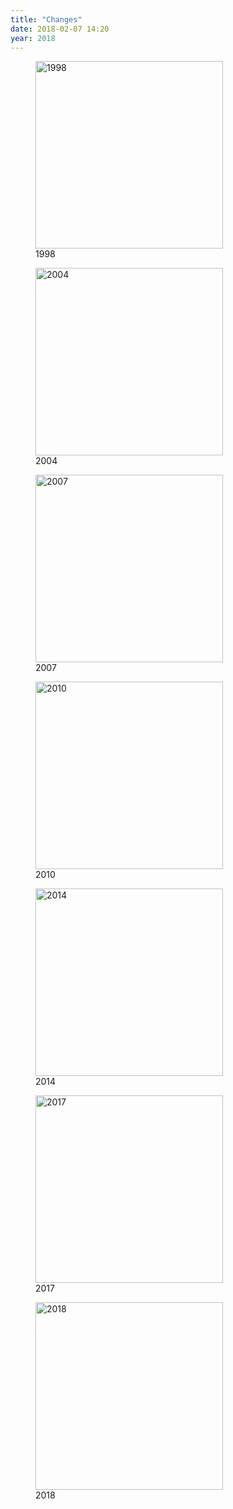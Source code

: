 ```yaml
---
title: "Changes"
date: 2018-02-07 14:20
year: 2018
---
```


<figure class="center">
  <img src="{{'/files/2018/02/swc-1998.gif' | relative_url}}" alt="1998" width="300" class="centered">
  <figcaption>1998</figcaption>
</figure>

<figure class="center">
  <img src="{{'/files/2018/02/swc-2004.gif' | relative_url}}" alt="2004" width="300" class="centered">
  <figcaption>2004</figcaption>
</figure>

<figure class="center">
  <img src="{{'/files/2018/02/swc-2007.jpg' | relative_url}}" alt="2007" width="300" class="centered">
  <figcaption>2007</figcaption>
</figure>

<figure class="center">
  <img src="{{'/files/2018/02/swc-2010.png' | relative_url}}" alt="2010" width="300" class="centered">
  <figcaption>2010</figcaption>
</figure>

<figure class="center">
  <img src="{{'/files/2018/02/dc-2014.jpg' | relative_url}}" alt="2014" width="300" class="centered">
  <figcaption>2014</figcaption>
</figure>

<figure class="center">
  <img src="{{'/files/2018/02/lc-2017.png' | relative_url}}" alt="2017" width="300" class="centered">
  <figcaption>2017</figcaption>
</figure>

<figure class="center">
  <img src="{{'/files/2018/02/car-2018.png' | relative_url}}" alt="2018" width="300" class="centered">
  <figcaption>2018</figcaption>
</figure>
